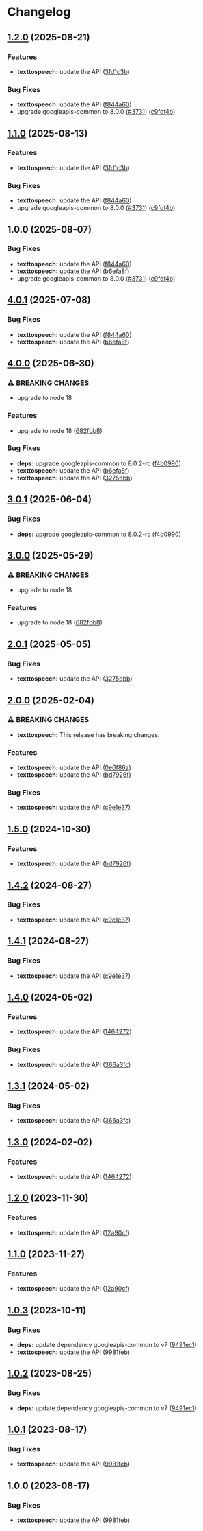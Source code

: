 # Changelog

## [1.2.0](https://github.com/googleapis/google-api-nodejs-client/compare/texttospeech-v1.1.0...texttospeech-v1.2.0) (2025-08-21)


### Features

* **texttospeech:** update the API ([3fd1c3b](https://github.com/googleapis/google-api-nodejs-client/commit/3fd1c3b3cdf5fdf1c4a283e92be042e603c4384b))


### Bug Fixes

* **texttospeech:** update the API ([f844a60](https://github.com/googleapis/google-api-nodejs-client/commit/f844a6047427267fe9bfef8d22003cc3307c499a))
* upgrade googleapis-common to 8.0.0  ([#3731](https://github.com/googleapis/google-api-nodejs-client/issues/3731)) ([c9fdf4b](https://github.com/googleapis/google-api-nodejs-client/commit/c9fdf4b34d6c9bcf608eee35dd281d4680be9797))

## [1.1.0](https://github.com/googleapis/google-api-nodejs-client/compare/texttospeech-v1.0.0...texttospeech-v1.1.0) (2025-08-13)


### Features

* **texttospeech:** update the API ([3fd1c3b](https://github.com/googleapis/google-api-nodejs-client/commit/3fd1c3b3cdf5fdf1c4a283e92be042e603c4384b))


### Bug Fixes

* **texttospeech:** update the API ([f844a60](https://github.com/googleapis/google-api-nodejs-client/commit/f844a6047427267fe9bfef8d22003cc3307c499a))
* upgrade googleapis-common to 8.0.0  ([#3731](https://github.com/googleapis/google-api-nodejs-client/issues/3731)) ([c9fdf4b](https://github.com/googleapis/google-api-nodejs-client/commit/c9fdf4b34d6c9bcf608eee35dd281d4680be9797))

## 1.0.0 (2025-08-07)


### Bug Fixes

* **texttospeech:** update the API ([f844a60](https://github.com/googleapis/google-api-nodejs-client/commit/f844a6047427267fe9bfef8d22003cc3307c499a))
* **texttospeech:** update the API ([b6efa8f](https://github.com/googleapis/google-api-nodejs-client/commit/b6efa8f32811eb73c987eb2444c9aa40bb3a9ae7))
* upgrade googleapis-common to 8.0.0  ([#3731](https://github.com/googleapis/google-api-nodejs-client/issues/3731)) ([c9fdf4b](https://github.com/googleapis/google-api-nodejs-client/commit/c9fdf4b34d6c9bcf608eee35dd281d4680be9797))

## [4.0.1](https://github.com/googleapis/google-api-nodejs-client/compare/texttospeech-v4.0.0...texttospeech-v4.0.1) (2025-07-08)


### Bug Fixes

* **texttospeech:** update the API ([f844a60](https://github.com/googleapis/google-api-nodejs-client/commit/f844a6047427267fe9bfef8d22003cc3307c499a))
* **texttospeech:** update the API ([b6efa8f](https://github.com/googleapis/google-api-nodejs-client/commit/b6efa8f32811eb73c987eb2444c9aa40bb3a9ae7))

## [4.0.0](https://github.com/googleapis/google-api-nodejs-client/compare/texttospeech-v3.0.1...texttospeech-v4.0.0) (2025-06-30)


### ⚠ BREAKING CHANGES

* upgrade to node 18

### Features

* upgrade to node 18 ([682fbb8](https://github.com/googleapis/google-api-nodejs-client/commit/682fbb869189ae92b3e9a194d37d0548af0c1f92))


### Bug Fixes

* **deps:** upgrade googleapis-common to 8.0.2-rc ([f4b0990](https://github.com/googleapis/google-api-nodejs-client/commit/f4b099071040cfbcfe4a2e7d487d45ee93b369e0))
* **texttospeech:** update the API ([b6efa8f](https://github.com/googleapis/google-api-nodejs-client/commit/b6efa8f32811eb73c987eb2444c9aa40bb3a9ae7))
* **texttospeech:** update the API ([3275bbb](https://github.com/googleapis/google-api-nodejs-client/commit/3275bbb67c37875565897bb3ecc957f0525d1082))

## [3.0.1](https://github.com/googleapis/google-api-nodejs-client/compare/texttospeech-v3.0.0...texttospeech-v3.0.1) (2025-06-04)


### Bug Fixes

* **deps:** upgrade googleapis-common to 8.0.2-rc ([f4b0990](https://github.com/googleapis/google-api-nodejs-client/commit/f4b099071040cfbcfe4a2e7d487d45ee93b369e0))

## [3.0.0](https://github.com/googleapis/google-api-nodejs-client/compare/texttospeech-v2.0.1...texttospeech-v3.0.0) (2025-05-29)


### ⚠ BREAKING CHANGES

* upgrade to node 18

### Features

* upgrade to node 18 ([682fbb8](https://github.com/googleapis/google-api-nodejs-client/commit/682fbb869189ae92b3e9a194d37d0548af0c1f92))

## [2.0.1](https://github.com/googleapis/google-api-nodejs-client/compare/texttospeech-v2.0.0...texttospeech-v2.0.1) (2025-05-05)


### Bug Fixes

* **texttospeech:** update the API ([3275bbb](https://github.com/googleapis/google-api-nodejs-client/commit/3275bbb67c37875565897bb3ecc957f0525d1082))

## [2.0.0](https://github.com/googleapis/google-api-nodejs-client/compare/texttospeech-v1.5.0...texttospeech-v2.0.0) (2025-02-04)


### ⚠ BREAKING CHANGES

* **texttospeech:** This release has breaking changes.

### Features

* **texttospeech:** update the API ([0e6f86a](https://github.com/googleapis/google-api-nodejs-client/commit/0e6f86a78cc7c0de89500628f9e6c714e3f91a8d))
* **texttospeech:** update the API ([bd7926f](https://github.com/googleapis/google-api-nodejs-client/commit/bd7926f6a86ba09e8dd25a49f245354881d19564))


### Bug Fixes

* **texttospeech:** update the API ([c9e1e37](https://github.com/googleapis/google-api-nodejs-client/commit/c9e1e374cc6c6e578d81c57c41b6b95e6e21c4f1))

## [1.5.0](https://github.com/googleapis/google-api-nodejs-client/compare/texttospeech-v1.4.2...texttospeech-v1.5.0) (2024-10-30)


### Features

* **texttospeech:** update the API ([bd7926f](https://github.com/googleapis/google-api-nodejs-client/commit/bd7926f6a86ba09e8dd25a49f245354881d19564))

## [1.4.2](https://github.com/googleapis/google-api-nodejs-client/compare/texttospeech-v1.4.1...texttospeech-v1.4.2) (2024-08-27)


### Bug Fixes

* **texttospeech:** update the API ([c9e1e37](https://github.com/googleapis/google-api-nodejs-client/commit/c9e1e374cc6c6e578d81c57c41b6b95e6e21c4f1))

## [1.4.1](https://github.com/googleapis/google-api-nodejs-client/compare/texttospeech-v1.4.0...texttospeech-v1.4.1) (2024-08-27)


### Bug Fixes

* **texttospeech:** update the API ([c9e1e37](https://github.com/googleapis/google-api-nodejs-client/commit/c9e1e374cc6c6e578d81c57c41b6b95e6e21c4f1))

## [1.4.0](https://github.com/googleapis/google-api-nodejs-client/compare/texttospeech-v1.3.1...texttospeech-v1.4.0) (2024-05-02)


### Features

* **texttospeech:** update the API ([1464272](https://github.com/googleapis/google-api-nodejs-client/commit/1464272e8e41a476457834b5044b4019afe9e519))


### Bug Fixes

* **texttospeech:** update the API ([366a3fc](https://github.com/googleapis/google-api-nodejs-client/commit/366a3fc5e1e88c28e0500dbd72970b52bfa442e0))

## [1.3.1](https://github.com/googleapis/google-api-nodejs-client/compare/texttospeech-v1.3.0...texttospeech-v1.3.1) (2024-05-02)


### Bug Fixes

* **texttospeech:** update the API ([366a3fc](https://github.com/googleapis/google-api-nodejs-client/commit/366a3fc5e1e88c28e0500dbd72970b52bfa442e0))

## [1.3.0](https://github.com/googleapis/google-api-nodejs-client/compare/texttospeech-v1.2.0...texttospeech-v1.3.0) (2024-02-02)


### Features

* **texttospeech:** update the API ([1464272](https://github.com/googleapis/google-api-nodejs-client/commit/1464272e8e41a476457834b5044b4019afe9e519))

## [1.2.0](https://github.com/googleapis/google-api-nodejs-client/compare/texttospeech-v1.1.0...texttospeech-v1.2.0) (2023-11-30)


### Features

* **texttospeech:** update the API ([12a90cf](https://github.com/googleapis/google-api-nodejs-client/commit/12a90cf0c643e7aadc5e4bdaf0520b726e015e0d))

## [1.1.0](https://github.com/googleapis/google-api-nodejs-client/compare/texttospeech-v1.0.3...texttospeech-v1.1.0) (2023-11-27)


### Features

* **texttospeech:** update the API ([12a90cf](https://github.com/googleapis/google-api-nodejs-client/commit/12a90cf0c643e7aadc5e4bdaf0520b726e015e0d))

## [1.0.3](https://github.com/googleapis/google-api-nodejs-client/compare/texttospeech-v1.0.2...texttospeech-v1.0.3) (2023-10-11)


### Bug Fixes

* **deps:** update dependency googleapis-common to v7 ([9491ec1](https://github.com/googleapis/google-api-nodejs-client/commit/9491ec1cdc3c413e7d73edcfcd59cf5c28a7c855))
* **texttospeech:** update the API ([9981feb](https://github.com/googleapis/google-api-nodejs-client/commit/9981feb93e97b04f6033742386236effd3191ed5))

## [1.0.2](https://github.com/googleapis/google-api-nodejs-client/compare/texttospeech-v1.0.1...texttospeech-v1.0.2) (2023-08-25)


### Bug Fixes

* **deps:** update dependency googleapis-common to v7 ([9491ec1](https://github.com/googleapis/google-api-nodejs-client/commit/9491ec1cdc3c413e7d73edcfcd59cf5c28a7c855))

## [1.0.1](https://github.com/googleapis/google-api-nodejs-client/compare/texttospeech-v1.0.0...texttospeech-v1.0.1) (2023-08-17)


### Bug Fixes

* **texttospeech:** update the API ([9981feb](https://github.com/googleapis/google-api-nodejs-client/commit/9981feb93e97b04f6033742386236effd3191ed5))

## 1.0.0 (2023-08-17)


### Bug Fixes

* **texttospeech:** update the API ([9981feb](https://github.com/googleapis/google-api-nodejs-client/commit/9981feb93e97b04f6033742386236effd3191ed5))
